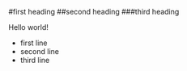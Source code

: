 #first heading
##second heading
###third heading

Hello world!
* first line
* second line
* third line
